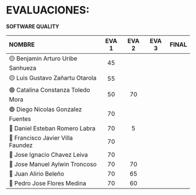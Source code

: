 # EVALUACIONES: 
**SOFTWARE QUALITY**

| NOMBRE | EVA 1 | EVA 2 | EVA 3 | FINAL |
|:-------|:------:|:------:|:------:|:-----:|
| 🟡 Benjamin Arturo Uribe Sanhueza |45||||
| 🟡 Luis Gustavo Zañartu Otarola   |55||||
| 🟢 Catalina Constanza Toledo Mora |50|70|||
| 🟢 Diego Nicolas Gonzalez Fuentes |70||||
| 🔴 Daniel Esteban Romero Labra    |70|5|||
| 🔴 Francisco Javier Villa Faundez |70||||
| 🔴 Jose Ignacio Chavez Leiva      |70||||
| 🔵 Jose Manuel Aylwin Troncoso    |70|70|||
| 🔵 Juan Alirio Beleño             |70|65|
| 🔵 Pedro Jose Flores Medina       |70|60|||











